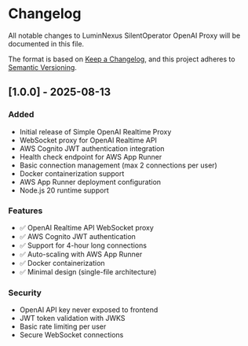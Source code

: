 # Changelog

All notable changes to LuminNexus SilentOperator OpenAI Proxy will be documented in this file.

The format is based on [Keep a Changelog](https://keepachangelog.com/en/1.0.0/),
and this project adheres to [Semantic Versioning](https://semver.org/spec/v2.0.0.html).

## [1.0.0] - 2025-08-13

### Added
- Initial release of Simple OpenAI Realtime Proxy
- WebSocket proxy for OpenAI Realtime API
- AWS Cognito JWT authentication integration
- Health check endpoint for AWS App Runner
- Basic connection management (max 2 connections per user)
- Docker containerization support
- AWS App Runner deployment configuration
- Node.js 20 runtime support

### Features
- ✅ OpenAI Realtime API WebSocket proxy
- ✅ AWS Cognito JWT authentication
- ✅ Support for 4-hour long connections
- ✅ Auto-scaling with AWS App Runner
- ✅ Docker containerization
- ✅ Minimal design (single-file architecture)

### Security
- OpenAI API key never exposed to frontend
- JWT token validation with JWKS
- Basic rate limiting per user
- Secure WebSocket connections